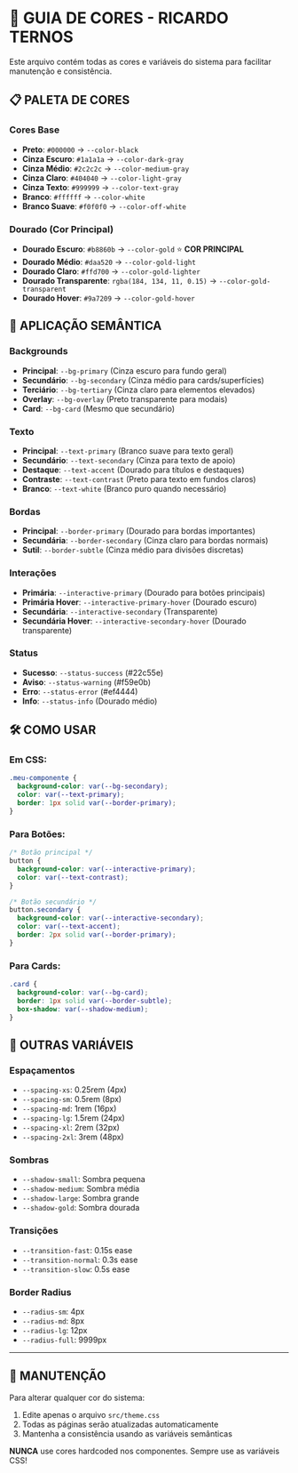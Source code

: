 # 🎨 GUIA DE CORES - RICARDO TERNOS

Este arquivo contém todas as cores e variáveis do sistema para facilitar manutenção e consistência.

## 📋 PALETA DE CORES

### Cores Base

- **Preto**: `#000000` → `--color-black`
- **Cinza Escuro**: `#1a1a1a` → `--color-dark-gray`
- **Cinza Médio**: `#2c2c2c` → `--color-medium-gray`
- **Cinza Claro**: `#404040` → `--color-light-gray`
- **Cinza Texto**: `#999999` → `--color-text-gray`
- **Branco**: `#ffffff` → `--color-white`
- **Branco Suave**: `#f0f0f0` → `--color-off-white`

### Dourado (Cor Principal)

- **Dourado Escuro**: `#b8860b` → `--color-gold` ⭐ **COR PRINCIPAL**
- **Dourado Médio**: `#daa520` → `--color-gold-light`
- **Dourado Claro**: `#ffd700` → `--color-gold-lighter`
- **Dourado Transparente**: `rgba(184, 134, 11, 0.15)` → `--color-gold-transparent`
- **Dourado Hover**: `#9a7209` → `--color-gold-hover`

## 🎯 APLICAÇÃO SEMÂNTICA

### Backgrounds

- **Principal**: `--bg-primary` (Cinza escuro para fundo geral)
- **Secundário**: `--bg-secondary` (Cinza médio para cards/superfícies)
- **Terciário**: `--bg-tertiary` (Cinza claro para elementos elevados)
- **Overlay**: `--bg-overlay` (Preto transparente para modais)
- **Card**: `--bg-card` (Mesmo que secundário)

### Texto

- **Principal**: `--text-primary` (Branco suave para texto geral)
- **Secundário**: `--text-secondary` (Cinza para texto de apoio)
- **Destaque**: `--text-accent` (Dourado para títulos e destaques)
- **Contraste**: `--text-contrast` (Preto para texto em fundos claros)
- **Branco**: `--text-white` (Branco puro quando necessário)

### Bordas

- **Principal**: `--border-primary` (Dourado para bordas importantes)
- **Secundária**: `--border-secondary` (Cinza claro para bordas normais)
- **Sutil**: `--border-subtle` (Cinza médio para divisões discretas)

### Interações

- **Primária**: `--interactive-primary` (Dourado para botões principais)
- **Primária Hover**: `--interactive-primary-hover` (Dourado escuro)
- **Secundária**: `--interactive-secondary` (Transparente)
- **Secundária Hover**: `--interactive-secondary-hover` (Dourado transparente)

### Status

- **Sucesso**: `--status-success` (#22c55e)
- **Aviso**: `--status-warning` (#f59e0b)
- **Erro**: `--status-error` (#ef4444)
- **Info**: `--status-info` (Dourado médio)

## 🛠️ COMO USAR

### Em CSS:

```css
.meu-componente {
  background-color: var(--bg-secondary);
  color: var(--text-primary);
  border: 1px solid var(--border-primary);
}
```

### Para Botões:

```css
/* Botão principal */
button {
  background-color: var(--interactive-primary);
  color: var(--text-contrast);
}

/* Botão secundário */
button.secondary {
  background-color: var(--interactive-secondary);
  color: var(--text-accent);
  border: 2px solid var(--border-primary);
}
```

### Para Cards:

```css
.card {
  background-color: var(--bg-card);
  border: 1px solid var(--border-subtle);
  box-shadow: var(--shadow-medium);
}
```

## 📐 OUTRAS VARIÁVEIS

### Espaçamentos

- `--spacing-xs`: 0.25rem (4px)
- `--spacing-sm`: 0.5rem (8px)
- `--spacing-md`: 1rem (16px)
- `--spacing-lg`: 1.5rem (24px)
- `--spacing-xl`: 2rem (32px)
- `--spacing-2xl`: 3rem (48px)

### Sombras

- `--shadow-small`: Sombra pequena
- `--shadow-medium`: Sombra média
- `--shadow-large`: Sombra grande
- `--shadow-gold`: Sombra dourada

### Transições

- `--transition-fast`: 0.15s ease
- `--transition-normal`: 0.3s ease
- `--transition-slow`: 0.5s ease

### Border Radius

- `--radius-sm`: 4px
- `--radius-md`: 8px
- `--radius-lg`: 12px
- `--radius-full`: 9999px

---

## 🔧 MANUTENÇÃO

Para alterar qualquer cor do sistema:

1. Edite apenas o arquivo `src/theme.css`
2. Todas as páginas serão atualizadas automaticamente
3. Mantenha a consistência usando as variáveis semânticas

**NUNCA** use cores hardcoded nos componentes. Sempre use as variáveis CSS!
